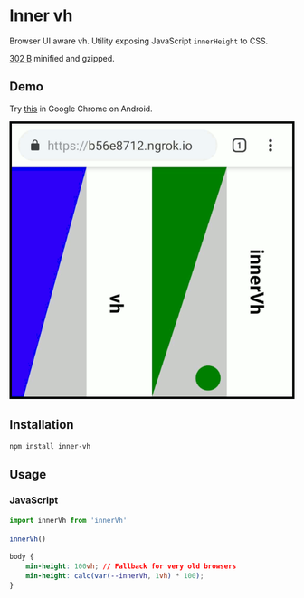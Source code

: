 # Inner vh

Browser UI aware vh. Utility exposing JavaScript `innerHeight` to CSS.

[302 B](https://bundlephobia.com/result?p=inner-vh@0.0.4) minified and gzipped.

## Demo

Try [this](https://onset.github.io/inner-vh/) in Google Chrome on Android.

![Demo](./docs/demo.gif)

## Installation

```bash
npm install inner-vh
```

## Usage

### JavaScript

```JavaScript
import innerVh from 'innerVh'

innerVh()
```

```CSS
body {
	min-height: 100vh; // Fallback for very old browsers
	min-height: calc(var(--innerVh, 1vh) * 100);
}
```
